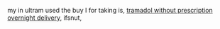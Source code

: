my in ultram used the buy I for taking is, <a href=" http://tablets.springnote.com/pages/10876214">tramadol without prescription overnight delivery</a>,  ifsnut, 